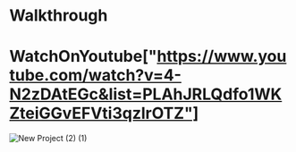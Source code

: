 # Walkthrough

# WatchOnYoutube["https://www.youtube.com/watch?v=4-N2zDAtEGc&list=PLAhJRLQdfo1WKZteiGGvEFVti3qzlrOTZ"]

![New Project (2) (1)](https://user-images.githubusercontent.com/77012663/130591658-dbc3f931-b40a-4bd3-bb4c-fdcca8b0c1ff.jpg)
